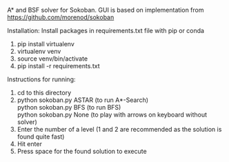 A* and BSF solver for Sokoban.
GUI is based on implementation from https://github.com/morenod/sokoban

Installation:
Install packages in requirements.txt file with pip or conda
1. pip install virtualenv
2. virtualenv venv
3. source venv/bin/activate
4. pip install -r requirements.txt

Instructions for running:

1.  cd to this directory
2.  python sokoban.py ASTAR (to run A*-Search)  
    python sokoban.py BFS (to run BFS)  
    python sokoban.py None (to play with arrows on keyboard without solver)
3.  Enter the number of a level (1 and 2 are recommended as the solution is found quite fast)
4.  Hit enter
5.  Press space for the found solution to execute
